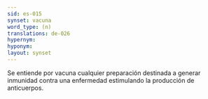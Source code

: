 ```yaml
---
sid: es-015
synset: vacuna
word_type: (n)
translations: de-026
hypernym: 
hyponym: 
layout: synset
---
```

Se entiende por vacuna cualquier preparación destinada a generar inmunidad contra una enfermedad estimulando la producción de anticuerpos.